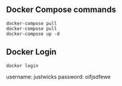 ## Docker Compose commands  

```
docker-compose pull
docker-compose pull
docker-compose up -d
```

## Docker Login

```
docker login
```


username: justwicks
password: oifjsdfewe